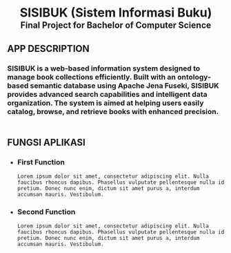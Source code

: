 <h1 align="center">
  <b>SISIBUK (Sistem Informasi Buku)</b></br>
  <sub><sup>Final Project for Bachelor of Computer Science</sup></sub>
</h1>
 
## **APP DESCRIPTION**
<h3>
    SISIBUK is a web-based information system designed to manage book collections efficiently. Built with an ontology-based semantic database using Apache Jena Fuseki, SISIBUK provides advanced search capabilities and intelligent data organization. The system is aimed at helping users easily catalog, browse, and retrieve books with enhanced precision.
    </br></br>
</h3>

## **FUNGSI APLIKASI**

<ul>
  <li>
    <h3>First Function</h3>

    Lorem ipsum dolor sit amet, consectetur adipiscing elit. Nulla faucibus rhoncus dapibus. Phasellus vulputate pellentesque nulla id pretium. Donec nunc enim, dictum sit amet purus a, interdum accumsan mauris. Vestibulum.

  </li>
  <li>
    <h3>Second Function</h3>

    Lorem ipsum dolor sit amet, consectetur adipiscing elit. Nulla faucibus rhoncus dapibus. Phasellus vulputate pellentesque nulla id pretium. Donec nunc enim, dictum sit amet purus a, interdum accumsan mauris. Vestibulum.
</ul>
